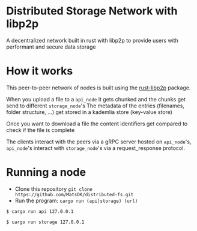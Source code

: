# Distributed Storage Network with libp2p

A decentralized network built in rust with libp2p to provide users with performant and secure data storage

# How it works

This peer-to-peer network of nodes is built using the [rust-libp2p](https://github.com/libp2p/rust-libp2p) package.

When you upload a file to a `api_node` it gets chunked and the chunks get send to different `storage_node`'s
The metadata of the entries (filenames, folder structure, ...) get stored in a kademlia store (key-value store)

Once you want to download a file the content identifiers get compared to check if the file is complete

The clients interact with the peers via a gRPC server hosted on `api_node`'s,
`api_node`'s interact with `storage_node`'s via a request_response protocol.

# Running a node

-   Clone this repository `git clone https://github.com/MatsDK/distributed-fs.git`
-   Run the program: `cargo run (api|storage) (url)`

```
$ cargo run api 127.0.0.1

$ cargo run storage 127.0.0.1
```
